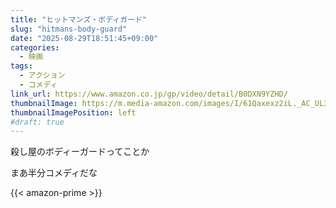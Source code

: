 ```yaml
---
title: "ヒットマンズ・ボディガード"
slug: "hitmans-body-guard"
date: "2025-08-29T18:51:45+09:00"
categories:
  - 映画
tags:
  - アクション
  - コメディ
link_url: https://www.amazon.co.jp/gp/video/detail/B0DXN9YZHD/
thumbnailImage: https://m.media-amazon.com/images/I/61Qaxexz2iL._AC_UL320_.jpg
thumbnailImagePosition: left
#draft: true
---
```

殺し屋のボディーガードってことか
<!--more-->
まあ半分コメディだな

{{< amazon-prime >}}
